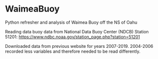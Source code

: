 # WaimeaBuoy
Python refresher and analysis of Waimea Buoy off the NS of Oahu

Reading data buoy data from National Data Buoy Center (NDCB) Station 51201:
https://www.ndbc.noaa.gov/station_page.php?station=51201

Downloaded data from previous website for years 2007-2019. 2004-2006 recorded less variables and therefore needed to be read differently.


